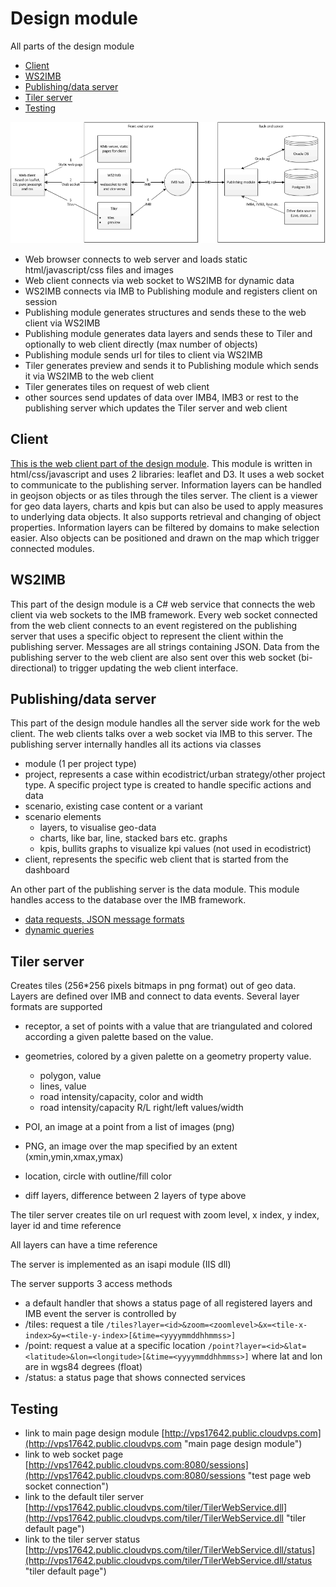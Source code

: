 # Design module
All parts of the design module

- [Client](#client)
- [WS2IMB](#ws2imb)
- [Publishing/data server](#publishing)
- [Tiler server](#tiler)
- [Testing](#testing)


![overview of elements, construction and dependencies of the design module](overview.png)


- Web browser connects to web server and loads static html/javascript/css files and images
- Web client connects via web socket to WS2IMB for dynamic data
- WS2IMB connects via IMB to Publishing module and registers client on session
- Publishing module generates structures and sends these to the web client via WS2IMB
- Publishing module generates data layers and sends these to Tiler and optionally to web client directly (max number of objects)
- Publishing module sends url for tiles to client via WS2IMB
- Tiler generates preview and sends it to Publishing module which sends it via WS2IMB to the web client
- Tiler generates tiles on request of web client
- other sources send updates of data over IMB4, IMB3 or rest to the publishing server which updates the Tiler server and web client


## Client <a name="client"></a>
[This is the web client part of the design module](https://github.com/ecodistrict/DesignModule/wiki/WebClient). 
This module is written in html/css/javascript and uses 2 libraries: leaflet and D3. It uses a web socket to communicate to the publishing server. Information layers can be handled in geojson objects or as tiles through the tiles server. The client is a viewer for geo data layers, charts and kpis but can also be used to apply measures to underlying data objects. It also supports retrieval and changing of object properties. Information layers can be filtered by domains to make selection easier. Also objects can be positioned and drawn on the map which trigger connected modules.


## WS2IMB <a name="ws2imb"></a>
This part of the design module is a C# web service that connects the web client via web sockets to the IMB framework. Every web socket connected from the web client connects to an event registered on the publishing server that uses a specific object to represent the client within the publishing server. Messages are all strings containing JSON. Data from the publishing server to the web client are also sent over this web socket (bi-directional) to trigger updating the web client interface. 


## Publishing/data server <a name="publishing"></a>
This part of the design module handles all the server side work for the web client. The web clients talks over a web socket via IMB to this server. The publishing server internally handles all its actions via classes 

- module (1 per project type)
- project, represents a case within ecodistrict/urban strategy/other project type. A specific project type is created to handle specific actions and data
- scenario, existing case content or a variant
- scenario elements
	- layers, to visualise geo-data
	- charts, like bar, line, stacked bars etc. graphs
	- kpis, bullits graphs to visualize kpi values (not used in ecodistrict)
- client, represents the specific web client that is started from the dashboard

An other part of the publishing server is the data module. This module handles access to the database over the IMB framework. 

- [data requests, JSON message formats](jsonrequests.md)
- [dynamic queries](dynamicqueries.md)


## Tiler server <a name="tiler"></a>
Creates tiles (256*256 pixels bitmaps in png format) out of geo data. Layers are defined over IMB and connect to data events. Several layer formats are supported

- receptor, a set of points with a value that are triangulated and colored according a given palette based on the value.
- geometries, colored by a given palette on a geometry property value.
	- polygon, value
	- lines, value
	- road intensity/capacity, color and width
	- road intensity/capacity R/L right/left values/width
	
- POI, an image at a point from a list of images (png)
- PNG,  an image over the map specified by an extent (xmin,ymin,xmax,ymax)
- location, circle with outline/fill color
- diff layers, difference between 2 layers of type above

The tiler server creates tile on url request with zoom level, x index, y index, layer id and time reference

All layers can have a time reference

The server is implemented as an isapi module (IIS dll)

The server supports 3 access methods

- a default handler that shows a status page of all registered layers and IMB event the server is controlled by
- /tiles: request a tile `/tiles?layer=<id>&zoom=<zoomlevel>&x=<tile-x-index>&y=<tile-y-index>[&time=<yyyymmddhhmmss>]`
- /point: request a value at a specific location `/point?layer=<id>&lat=<latitude>&lon=<longitude>[&time=<yyyymmddhhmmss>]` where lat and lon are in wgs84 degrees (float)
- /status: a status page that shows connected services



## Testing <a name="testing"></a>

- link to main page design module [http://vps17642.public.cloudvps.com](http://vps17642.public.cloudvps.com "main page design module")
- link to web socket page [http://vps17642.public.cloudvps.com:8080/sessions](http://vps17642.public.cloudvps.com:8080/sessions "test page web socket connection")
- link to the default tiler server [http://vps17642.public.cloudvps.com/tiler/TilerWebService.dll](http://vps17642.public.cloudvps.com/tiler/TilerWebService.dll "tiler default page")
- link to the tiler server status [http://vps17642.public.cloudvps.com/tiler/TilerWebService.dll/status](http://vps17642.public.cloudvps.com/tiler/TilerWebService.dll/status "tiler default page")

